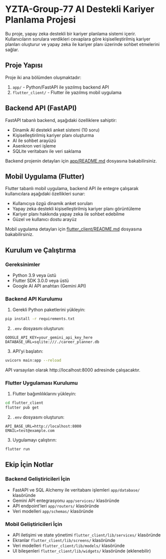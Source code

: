 # YZTA-Group-77 AI Destekli Kariyer Planlama Projesi

Bu proje, yapay zeka destekli bir kariyer planlama sistemi içerir. Kullanıcıların sorulara verdikleri cevaplara göre kişiselleştirilmiş kariyer planları oluşturur ve yapay zeka ile kariyer planı üzerinde sohbet etmelerini sağlar.

## Proje Yapısı

Proje iki ana bölümden oluşmaktadır:

1. `app/` - Python/FastAPI ile yazılmış backend API
2. `flutter_client/` - Flutter ile yazılmış mobil uygulama

## Backend API (FastAPI)

FastAPI tabanlı backend, aşağıdaki özelliklere sahiptir:

- Dinamik AI destekli anket sistemi (10 soru)
- Kişiselleştirilmiş kariyer planı oluşturma
- AI ile sohbet arayüzü
- Asenkron veri işleme
- SQLite veritabanı ile veri saklama

Backend projenin detayları için [app/README.md](app/README.md) dosyasına bakabilirsiniz.

## Mobil Uygulama (Flutter)

Flutter tabanlı mobil uygulama, backend API ile entegre çalışarak kullanıcılara aşağıdaki özellikleri sunar:

- Kullanıcıya özgü dinamik anket soruları
- Yapay zeka destekli kişiselleştirilmiş kariyer planı görüntüleme
- Kariyer planı hakkında yapay zeka ile sohbet edebilme
- Güzel ve kullanıcı dostu arayüz

Mobil uygulama detayları için [flutter_client/README.md](flutter_client/README.md) dosyasına bakabilirsiniz.

## Kurulum ve Çalıştırma

### Gereksinimler

- Python 3.9 veya üstü
- Flutter SDK 3.0.0 veya üstü
- Google AI API anahtarı (Gemini API)

### Backend API Kurulumu

1. Gerekli Python paketlerini yükleyin:
```bash
pip install -r requirements.txt
```

2. `.env` dosyasını oluşturun:
```
GOOGLE_API_KEY=your_gemini_api_key_here
DATABASE_URL=sqlite:///./career_planner.db
```

3. API'yi başlatın:
```bash
uvicorn main:app --reload
```

API varsayılan olarak http://localhost:8000 adresinde çalışacaktır.

### Flutter Uygulaması Kurulumu

1. Flutter bağımlılıklarını yükleyin:
```bash
cd flutter_client
flutter pub get
```

2. `.env` dosyasını oluşturun:
```
API_BASE_URL=http://localhost:8000
EMAIL=test@example.com
```

3. Uygulamayı çalıştırın:
```bash
flutter run
```

## Ekip İçin Notlar

### Backend Geliştiricileri İçin
- FastAPI ve SQL Alchemy ile veritabanı işlemleri `app/database/` klasöründe
- Gemini API entegrasyonu `app/services/` klasöründe
- API endpoint'leri `app/routers/` klasöründe
- Veri modelleri `app/schemas/` klasöründe 

### Mobil Geliştiricileri İçin
- API iletişimi ve state yönetimi `flutter_client/lib/services/` klasöründe
- Ekranlar `flutter_client/lib/screens/` klasöründe
- Veri modelleri `flutter_client/lib/models/` klasöründe
- UI bileşenleri `flutter_client/lib/widgets/` klasöründe (eklenebilir)
